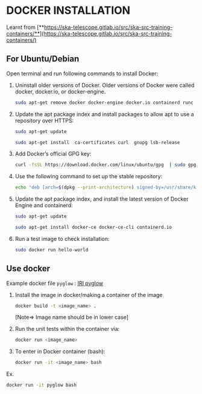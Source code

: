 # DOCKER INSTALLATION

Learnt from [**https://ska-telescope.gitlab.io/src/ska-src-training-containers/**](https://ska-telescope.gitlab.io/src/ska-src-training-containers/)

## For Ubuntu/Debian
Open terminal and run following commands to install Docker:
1. Uninstall older versions of Docker. Older versions of Docker were called docker, docker.io, or docker-engine.
   
   ```bash
   sudo apt-get remove docker docker-engine docker.io containerd runc
   ```
   
3. Update the apt package index and install packages to allow apt to use a repository over HTTPS:

    ```bash
   sudo apt-get update
    ```

    ```bash
   sudo apt-get install  ca-certificates curl  gnupg lsb-release
    ```
    
5. Add Docker’s official GPG key:

    ```bash
   curl -fsSL https://download.docker.com/linux/ubuntu/gpg  | sudo gpg --dearmor -o /usr/share/keyrings/docker-archive-keyring.gpg
    ```
    
 7. Use the following command to set up the stable repository:

    ```bash
    echo "deb [arch=$(dpkg --print-architecture) signed-by=/usr/share/keyrings/docker-archive-keyring.gpg] https://download.docker.com/linux/ubuntu $(lsb_release -cs) stable" | sudo tee /etc/apt/sources.list.d/docker.list > /dev/null
    ```
    
9. Update the apt package index, and install the latest version of Docker Engine and containerd:

    ```bash
   sudo apt-get update
    ```
      
    ```bash
   sudo apt-get install docker-ce docker-ce-cli containerd.io
    ```
    
8. Run a test image to check installation:
      
     ```bash
   sudo docker run hello-world
     ```

## Use docker
Example docker file ```pyglow``` : [IRI pyglow](https://github.com/timduly4/pyglow)
1. Install the image in docker/making a container of the image
   
   ```bash
   docker build -t <image_name> .
   ```
   [Note=> Image name should be in lower case]
   
3. Run the unit tests within the container via:

   ```bash
   docker run <image_name>
   ```
      
5. To enter in Docker container (bash):
   
   ```bash
   docker run -it <image_name> bash
   ```
   
Ex. 
```bash
docker run -it pyglow bash
```

